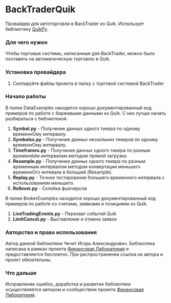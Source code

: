 # BackTraderQuik
Провайдер для автоторговли в BackTrader из Quik. Использует библиотеку [QuikPy](https://github.com/cia76/QuikPy).

### Для чего нужен
Чтобы торговые системы, написанные для BackTrader, можно было поставить на автоматическую торговлю в Quik.

### Установка провайдера
1. Скопируйте файлы проекта в папку с торговой системой BackTrader

### Начало работы
В папке DataExamples находится хорошо документированный код примеров по работе с биржевыми данными из Quik. С них лучше начать разбираться с библиотекой.

1. **Symbol.py** - Получение данных одного тикера по одному временнОму интервалу.
2. **Symbolss.py** - Получение данных нескольких тикеров по одному временнОму интервалу.
3. **Timeframes.py** - Получение данных одного тикера по разным временнЫм интервалам методом прямой загрузки.
4. **Resample.py** - Получение данных одного тикера по разным временным интервалом методом конвертации меньшего временнОго интевала в больший (Resample).
5. **Replay.py** - Точное тестирование большего временного интервала с использованием меньшего.
6. **Rollover.py** - Склейка фьючерсов

В папке BrokerExamples находится хорошо документированный код примеров по работе со счетами, заявками и позициями из Quik.

1. **LiveTradingEvents.py** - Перехват событий Quik
2. **LimitCancel.py** - Выставление и отмена заявок

### Авторство и право использования
Автор данной библиотеки Чечет Игорь Александрович. Библиотека написана в рамках проекта [Финансовая Лаборатория](https://chechet.org/) и предоставляется бесплатно. При распространении ссылка на автора и проект обязательны.

### Что дальше
Исправление ошибок, доработка и развитие библиотеки осуществляется автором и сообществом проекта [Финансовая Лаборатория](https://chechet.org/).